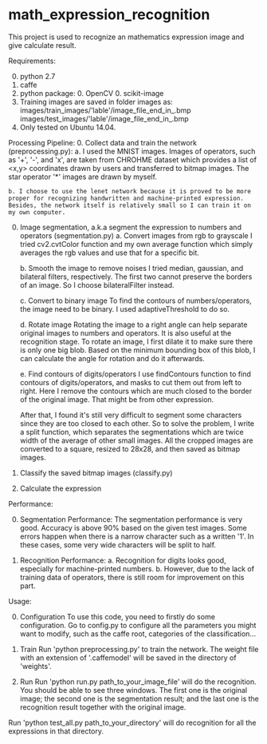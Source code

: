 # math_expression_recognition
This project is used to recognize an mathematics expression image and give calculate result.

Requirements:

0. python 2.7
0. caffe
0. python package:
	0. OpenCV
	0. scikit-image
0. Training images are saved in folder images as:
	images/train_images/'lable'/image_file_end_in_.bmp
	images/test_images/'lable'/image_file_end_in_.bmp
0. Only tested on Ubuntu 14.04.

Processing Pipeline:
0. Collect data and train the network (preprocessing.py):
	a. I used the MNIST images.
	Images of operators, such as '+', '-', and 'x', are taken from CHROHME dataset which provides a list of <x,y> coordinates drawn by users and transferred to bitmap images. The star operator '*' images are drawn by myself.

	b. I choose to use the lenet network because it is proved to be more proper for recognizing handwritten and machine-printed expression. Besides, the network itself is relatively small so I can train it on my own computer.

0. Image segmentation, a.k.a segment the expression to numbers and operators (segmentation.py)
	a. Convert images from rgb to grayscale
	I tried cv2.cvtColor function and my own average function which simply averages the rgb values and use that for a specific bit.

	b. Smooth the image to remove noises
	I tried median, gaussian, and bilateral filters, respectively. The first two cannot preserve the borders of an image. So I choose bilateralFilter instead.

	c. Convert to binary image
	To find the contours of numbers/operators, the image need to be binary. I used adaptiveThreshold to do so.

	d. Rotate image
	Rotating the image to a right angle can help separate original images to numbers and operators. It is also useful at the recognition stage. 
	To rotate an image, I first dilate it to make sure there is only one big blob. Based on the minimum bounding box of this blob, I can calculate the angle for rotation and do it afterwards.

	e. Find contours of digits/operators
	I use findContours function to find contours of digits/operators, and masks to cut them out from left to right. Here I remove the contours which are much closed to the border of the original image. That might be from other expression.

	After that, I found it's still very difficult to segment some characters since they are too closed to each other. So to solve the problem, I write a split function, which separates the segmentations which are twice width of the average of other small images.
	All the cropped images are converted to a square, resized to 28x28, and then saved as bitmap images.

0. Classify the saved bitmap images (classify.py)

0. Calculate the expression

Performance:

0. Segmentation Performance:
The segmentation performance is very good. Accuracy is above 90% based on the given test images. Some errors happen when there is a narrow character such as a written '1'. In these cases, some very wide characters will be split to half.

0. Recognition Performance:
	a. Recognition for digits looks good, especially for machine-printed numbers. 
	b. However, due to the lack of training data of operators, there is still room for improvement on this part.

Usage:

0. Configuration
To use this code, you need to firstly do some configuration.
Go to config.py to configure all the parameters you might want to modify, such as the caffe root, categories of the classification...

0. Train
Run 'python preprocessing.py' to train the network. The weight file with an extension of '.caffemodel' will be saved in the directory of 'weights'.

0. Run
Run 'python run.py path_to_your_image_file' will do the recognition. You should be able to see three windows. The first one is the original image; the second one is the segmentation result; and the last one is the recognition result together with the original image.

Run 'python test_all.py path_to_your_directory' will do recognition for all the expressions in that directory.







